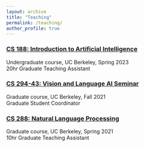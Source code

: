 ```yaml
---
layout: archive
title: "Teaching"
permalink: /teaching/
author_profile: true
---
```


### [CS 188: Introduction to Artificial Intelligence](https://inst.eecs.berkeley.edu/~cs188/sp23/)
Undergraduate course, UC Berkeley, Spring 2023<br />
20hr Graduate Teaching Assistant

### [CS 294-43: Vision and Language AI Seminar](https://sites.google.com/view/cs294-43-vl-seminar/)
Graduate course, UC Berkeley, Fall 2021<br />
Graduate Student Coordinator

### [CS 288: Natural Language Processing](https://cal-cs288.github.io/sp21/)
Graduate course, UC Berkeley, Spring 2021<br />
10hr Graduate Teaching Assistant
